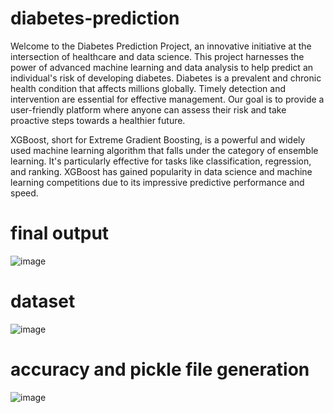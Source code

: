 # diabetes-prediction
Welcome to the Diabetes Prediction Project, an innovative initiative at the intersection of healthcare and data science. This project harnesses the power of advanced machine learning and data analysis to help predict an individual's risk of developing diabetes. Diabetes is a prevalent and chronic health condition that affects millions globally. Timely detection and intervention are essential for effective management. Our goal is to provide a user-friendly platform where anyone can assess their risk and take proactive steps towards a healthier future.

XGBoost, short for Extreme Gradient Boosting, is a powerful and widely used machine learning algorithm that falls under the category of ensemble learning. It's particularly effective for tasks like classification, regression, and ranking. XGBoost has gained popularity in data science and machine learning competitions due to its impressive predictive performance and speed.


# final output


![image](https://github.com/viyas52/diabetes-prediction/assets/116429258/e6ba1bf1-6ceb-407c-b719-a6ded0ccab86)


# dataset


![image](https://github.com/viyas52/diabetes-prediction/assets/116429258/3a3f4b8b-8297-4b8e-be32-e45809645624)


# accuracy and pickle file generation


![image](https://github.com/viyas52/diabetes-prediction/assets/116429258/f864b0cd-a63a-46fd-9ec4-7c459cea43fa)

